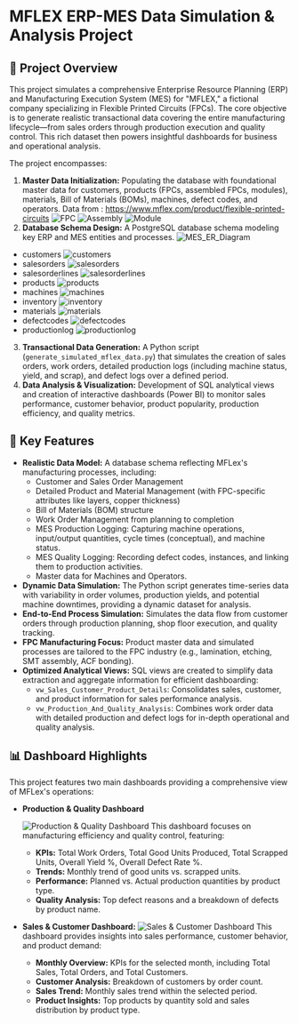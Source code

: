 # MFLEX ERP-MES Data Simulation & Analysis Project

## 📝 Project Overview

This project simulates a comprehensive Enterprise Resource Planning (ERP) and Manufacturing Execution System (MES) for "MFLEX," a fictional company specializing in Flexible Printed Circuits (FPCs). The core objective is to generate realistic transactional data covering the entire manufacturing lifecycle—from sales orders through production execution and quality control. This rich dataset then powers insightful dashboards for business and operational analysis.

The project encompasses:
1.  **Master Data Initialization:** Populating the database with foundational master data for customers, products (FPCs, assembled FPCs, modules), materials, Bill of Materials (BOMs), machines, defect codes, and operators.
Data from : https://www.mflex.com/product/flexible-printed-circuits
![FPC](images/Flexible_Printed_Circuits_(FPC).png)
![Assembly](images/Flexible_Circuit_Assembly.png)
![Module](images/Flexible_Circuit_Module_Assembly.png)
2.  **Database Schema Design:** A PostgreSQL database schema modeling key ERP and MES entities and processes.
![MES_ER_Diagram](images/MES_ER_Diagram.png)
- customers
![customers](images/customers.png)
- salesorders
![salesorders](images/salesorders.png)
- salesorderlines
![salesorderlines](images/salesorderlines.png)
- products
![products](images/products.png)
- machines
![machines](images/machines.png)
- inventory
![inventory](images/inventory.png)
- materials
![materials](images/materials.png)
- defectcodes
![defectcodes](images/defectcodes.png)
- productionlog
![productionlog](images/productionlog.png)


3.  **Transactional Data Generation:** A Python script (`generate_simulated_mflex_data.py`) that simulates the creation of sales orders, work orders, detailed production logs (including machine status, yield, and scrap), and defect logs over a defined period.
4.  **Data Analysis & Visualization:** Development of SQL analytical views and creation of interactive dashboards (Power BI) to monitor sales performance, customer behavior, product popularity, production efficiency, and quality metrics.

## 🌟 Key Features

*   **Realistic Data Model:** A database schema reflecting MFLex's manufacturing processes, including:
    *   Customer and Sales Order Management
    *   Detailed Product and Material Management (with FPC-specific attributes like layers, copper thickness)
    *   Bill of Materials (BOM) structure
    *   Work Order Management from planning to completion
    *   MES Production Logging: Capturing machine operations, input/output quantities, cycle times (conceptual), and machine status.
    *   MES Quality Logging: Recording defect codes, instances, and linking them to production activities.
    *   Master data for Machines and Operators.
*   **Dynamic Data Simulation:** The Python script generates time-series data with variability in order volumes, production yields, and potential machine downtimes, providing a dynamic dataset for analysis.
*   **End-to-End Process Simulation:** Simulates the data flow from customer orders through production planning, shop floor execution, and quality tracking.
*   **FPC Manufacturing Focus:** Product master data and simulated processes are tailored to the FPC industry (e.g., lamination, etching, SMT assembly, ACF bonding).
*   **Optimized Analytical Views:** SQL views are created to simplify data extraction and aggregate information for efficient dashboarding:
    *   `vw_Sales_Customer_Product_Details`: Consolidates sales, customer, and product information for sales performance analysis. 
    *   `vw_Production_And_Quality_Analysis`: Combines work order data with detailed production and defect logs for in-depth operational and quality analysis.

## 📊 Dashboard Highlights

This project features two main dashboards providing a comprehensive view of MFLex's operations:
- **Production & Quality Dashboard**

    ![Production & Quality Dashboard](images/MES_Production_Performance_Quality_Defect_Overview.png)
    This dashboard focuses on manufacturing efficiency and quality control, featuring:
    *   **KPIs:** Total Work Orders, Total Good Units Produced, Total Scrapped Units, Overall Yield %, Overall Defect Rate %.
    *   **Trends:** Monthly trend of good units vs. scrapped units.
    *   **Performance:** Planned vs. Actual production quantities by product type.
    *   **Quality Analysis:** Top defect reasons and a breakdown of defects by product name.

- **Sales & Customer Dashboard:**
    ![Sales & Customer Dashboard](images/MES_Report_Sales_Overview.png)
    This dashboard provides insights into sales performance, customer behavior, and product demand:
    *   **Monthly Overview:** KPIs for the selected month, including Total Sales, Total Orders, and Total Customers.
    *   **Customer Analysis:** Breakdown of customers by order count.
    *   **Sales Trend:** Monthly sales trend within the selected period.
    *   **Product Insights:** Top products by quantity sold and sales distribution by product type.